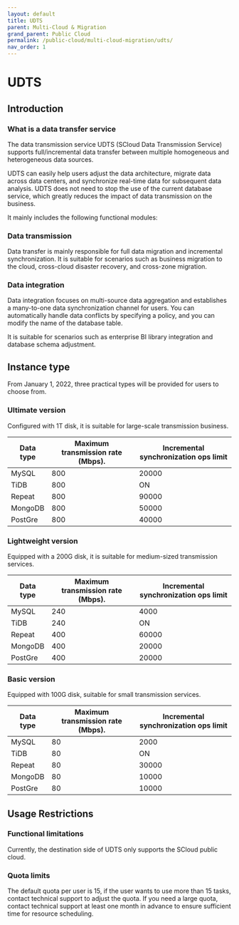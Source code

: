 ```yaml
---
layout: default
title: UDTS
parent: Multi-Cloud & Migration
grand_parent: Public Cloud
permalink: /public-cloud/multi-cloud-migration/udts/
nav_order: 1
---
```

# UDTS
## Introduction
### What is a data transfer service
The data transmission service UDTS (SCloud Data Transmission Service) supports full/incremental data transfer between multiple homogeneous and heterogeneous data sources. 

UDTS can easily help users adjust the data architecture, migrate data across data centers, and synchronize real-time data for subsequent data analysis. UDTS does not need to stop the use of the current database service, which greatly reduces the impact of data transmission on the business.

It mainly includes the following functional modules:
### Data transmission
Data transfer is mainly responsible for full data migration and incremental synchronization. It is suitable for scenarios such as business migration to the cloud, cross-cloud disaster recovery, and cross-zone migration.
### Data integration
Data integration focuses on multi-source data aggregation and establishes a many-to-one data synchronization channel for users. You can automatically handle data conflicts by specifying a policy, and you can modify the name of the database table. 

It is suitable for scenarios such as enterprise BI library integration and database schema adjustment.

## Instance type
From January 1, 2022, three practical types will be provided for users to choose from. 
### Ultimate version
Configured with 1T disk, it is suitable for large-scale transmission business.

| Data type | Maximum transmission rate (Mbps). | Incremental synchronization ops limit |
| --- | --- | --- |
| MySQL | 800 | 20000 |
| TiDB | 800 | ON |
| Repeat | 800 | 90000 |
| MongoDB | 800 | 50000 |
| PostGre | 800 | 40000 |

### Lightweight version
Equipped with a 200G disk, it is suitable for medium-sized transmission services. 

| Data type | Maximum transmission rate (Mbps). | Incremental synchronization ops limit |
| --- | --- | --- |
| MySQL | 240 | 4000 |
| TiDB | 240 | ON |
| Repeat | 400 | 60000 |
| MongoDB | 400 | 20000 |
| PostGre | 400 | 20000 |

### Basic version
Equipped with 100G disk, suitable for small transmission services. 

| Data type | Maximum transmission rate (Mbps). | Incremental synchronization ops limit |
| --- | --- | --- |
| MySQL | 80 | 2000 |
| TiDB | 80 | ON |
| Repeat | 80 | 30000 |
| MongoDB | 80 | 10000 |
| PostGre | 80 | 10000 |

## Usage Restrictions
### Functional limitations
Currently, the destination side of UDTS only supports the SCloud public cloud.

### Quota limits
The default quota per user is 15, if the user wants to use more than 15 tasks, contact technical support to adjust the quota. If you need a large quota, contact technical support at least one month in advance to ensure sufficient time for resource scheduling.

